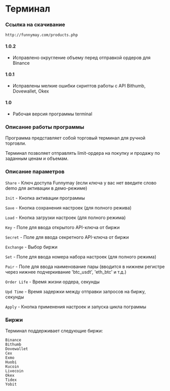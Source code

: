 # Терминал

### Ссылка на скачивание

`http://funnymay.com/products.php`

#### 1.0.2
* Исправлено округление объему перед отправкой ордеров для Binance

#### 1.0.1
* Исправлены мелкие ошибки скриптов работы с API Bithumb, Dovewallet, Okex

#### 1.0
* Рабочая версия программы terminal

### Описание работы программы

Программа представляет собой торговый терминал для ручной торговли.

Терминал позволяет отправлять limit-ордера на покупку и продажу по заданным ценам и объемам.

### Описание параметров

`Share` - Ключ доступа Funnymay (если ключа у вас нет введите слово demo для активации в демо-режиме)

`Init` - Кнопка активации программы

`Save` - Кнопка сохранения настроек (для полного режива)

`Load` - Кнопка загрузки настроек (для полного режима)

`Key` - Поле для ввода открытого API-ключа от биржи

`Secret` - Поле для ввода секретного API-ключа от биржи

`Exchange` - Выбор биржи

`Set` - Поле для ввода номера набора настроек (для полного режима)

`Pair` - Поле для ввода наименование пары (вводится в нижнем регистре через нижнее подчеркивание 'btc_usdt', 'eth_btc' и т.д.)

`Order Life` - Время жизни ордера, секунды

`Upd Time` - Время задержки между отправки запросов на биржу, секунды

`Apply` - Кнопка применения настроек и запуска цикла пограммы

### Биржи

Терминал поддерживает следующие биржи:
```
Binance
Bithumb
Dovewallet
Cex
Exmo
Huobi
Kucoin
Livecoin
Okex
Tidex
Yobit
```

